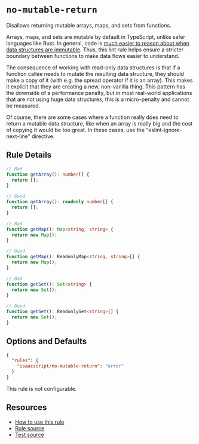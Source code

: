 # `no-mutable-return`

Disallows returning mutable arrays, maps, and sets from functions.

Arrays, maps, and sets are mutable by default in TypeScript, unlike safer languages like Rust. In general, code is [much easier to reason about when data structures are immutable](https://stackoverflow.com/questions/441309/why-are-mutable-structs-evil). Thus, this lint rule helps ensure a stricter boundary between functions to make data flows easier to understand.

The consequence of working with read-only data structures is that if a function callee needs to mutate the resulting data structure, they should make a copy of it (with e.g. the spread operator if it is an array). This makes it explicit that they are creating a new, non-vanilla thing. This pattern has the downside of a performance penalty, but in most real-world applications that are not using huge data structures, this is a micro-penalty and cannot be measured.

Of course, there are some cases where a function really does need to return a mutable data structure, like when an array is really big and the cost of copying it would be too great. In these cases, use the "eslint-ignore-next-line" directive.

## Rule Details

```ts
// Bad
function getArray(): number[] {
  return [];
}

// Good
function getArray(): readonly number[] {
  return [];
}

// Bad
function getMap(): Map<string, string> {
  return new Map();
}

// Good
function getMap(): ReadonlyMap<string, string>[] {
  return new Map();
}

// Bad
function getSet(): Set<string> {
  return new Set();
}

// Good
function getSet(): ReadonlySet<string>[] {
  return new Set();
}
```

## Options and Defaults

```json
{
  "rules": {
    "isaacscript/no-mutable-return": "error"
  }
}
```

This rule is not configurable.

## Resources

- [How to use this rule](../../README.md#install--usage)
- [Rule source](../../src/rules/no-mutable-return.ts)
- [Test source](../../tests/rules/no-mutable-return.test.ts)
